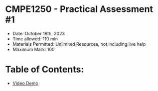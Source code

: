 # CMPE1250 - Practical Assessment #1
- Date: October 18th, 2023
- Time allowed: 110 min
- Materials Permitted: Unlimited Resources, not including live help
- Maximum Mark: 100
# Table of Contents:
- [Video Demo](https://www.youtube.com/watch?v=8CTs4YJx0nE)



